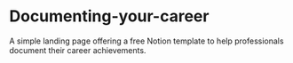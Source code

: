 # Documenting-your-career
A simple landing page offering a free Notion template to help professionals document their career achievements.
